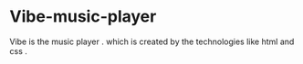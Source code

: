 # Vibe-music-player
Vibe is the music player . which is created by the technologies like html and css .
